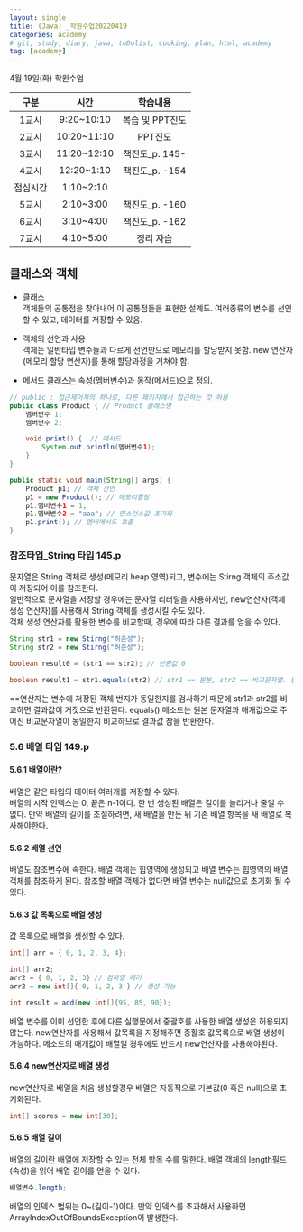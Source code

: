 ```yaml
---
layout: single
title: (Java) _학원수업20220419
categories: academy
# git, study, diary, java, toDolist, cooking, plan, html, academy
tag: [academy] 
---
```


4월 19일(화) 학원수업

|구분|시간|학습내용|
|:--:|:--:|:--:| 
|1교시|9:20~10:10|복습 및 PPT진도|
|2교시|10:20~11:10|PPT진도|
|3교시|11:20~12:10|책진도_p. 145-|
|4교시|12:20~1:10|책진도_p. -154|
|점심시간|1:10~2:10||
|5교시|2:10~3:00|책진도_p. -160|
|6교시|3:10~4:00|책진도_p. -162|
|7교시|4:10~5:00|정리 자습|

## 클래스와 객체

- 클래스  
객체들의 공통점을 찾아내어 이 공통점들을 표현한 설계도.
여러종류의 변수를 선언할 수 있고, 데이터를 저장할 수 있음.  

- 객체의 선언과 사용   
객체는 일반타입 변수들과 다르게 선언만으로 메모리를 할당받지 못함.
new 연산자(메모리 할당 연산자)를 통해 할당과정을 거쳐야 함.

- 메서드
클래스는 속성(멤버변수)과 동작(메서드)으로 정의.

~~~java
// public : 접근제어자의 하나로, 다른 패키지에서 접근하는 것 허용
public class Product { // Product 클래스명 
    멤버변수 1;
    멤버변수 2;

    void print() {  // 메서드
        System.out.println(멤버변수1);
    }
}

public static void main(String[] args) {
    Product p1; // 객체 선언
    p1 = new Product(); // 메모리할당
    p1.멤버변수1 = 1;
    p1.멤버변수2 = "aaa"; // 인스턴스값 초기화
    p1.print(); // 멤버메서드 호출
}
~~~

### 참조타입_String 타입 145.p

문자열은 String 객체로 생성(메모리 heap 영역)되고, 변수에는 Stirng 객체의 주소값이 저장되어 이를 참조한다.  
일반적으로 문자열을 저장할 경우에는 문자열 리터럴을 사용하지만, new연산자(객체 생성 연산자)를 사용해서 String 객체를 생성시킬 수도 있다.  
객체 생성 연산자를 활용한 변수를 비교할때, 경우에 따라 다른 결과를 얻을 수 있다.   

~~~java
String str1 = new Stirng("허준성");
String str2 = new Stirng("허준성");

boolean result0 = (str1 == str2); // 반환값 0

boolean result1 = str1.equals(str2) // str1 == 원본, str2 == 비교문자열. 반환값 1
~~~

==연산자는 변수에 저장된 객체 번지가 동일한지를 검사하기 때문에 str1과 str2를 비교하면 결과값이 거짓으로 반환된다.
equals() 메소드는 원본 문자열과 매개값으로 주어진 비교문자열이 동일한지 비교하므로 결과값 참을 반환한다.


### 5.6 배열 타입 149.p

#### 5.6.1 배열이란?

배열은 같은 타입의 데이터 여러개를 저장할 수 있다.  
배열의 시작 인덱스는 0, 끝은 n-1이다. 
한 번 생성된 배열은 길이를 늘리거나 줄일 수 없다.
만약 배열의 길이를 조절하려면, 새 배열을 만든 뒤 기존 배열 항목을 새 배열로 복사해야한다.


#### 5.6.2 배열 선언

배열도 참조변수에 속한다. 배열 객체는 힙영역에 생성되고 배열 변수는 힙영역의 배열 객체를 참조하게 된다.
참조할 배열 객체가 없다면 배열 변수는 null값으로 초기화 될 수 있다.


#### 5.6.3 값 목록으로 배열 생성

값 목록으로 배열을 생성할 수 있다.

~~~java
int[] arr = { 0, 1, 2, 3, 4};

int[] arr2;
arr2 = { 0, 1, 2, 3} // 컴파일 에러
arr2 = new int[]{ 0, 1, 2, 3 } // 생성 가능

int result = add(new int[]{95, 85, 90});

~~~

배열 변수를 이미 선언한 후에 다른 실행문에서 중괄호를 사용한 배열 생성은 허용되지 않는다.
new연산자를 사용해서 값목록을 지정해주면 중활호 값목록으로 배열 생성이 가능하다.
메소드의 매개값이 배열일 경우에도 반드시 new연산자를 사용해야된다.


#### 5.6.4 new연산자로 배열 생성

new연산자로 배열을 처음 생성할경우 배열은 자동적으로 기본값(0 혹은 null)으로 초기화된다.

~~~java
int[] scores = new int[30];
~~~

#### 5.6.5 배열 길이

배열의 길이란 배열에 저장할 수 있는 전체 항목 수를 말한다.
배열 객체의 length필드(속성)을 읽어 배열 길이를 얻을 수 있다.

~~~java
배열변수.length;
~~~

배열의 인덱스 범위는 0~(길이-1)이다. 만약 인덱스를 초과해서 사용하면 ArrayIndexOutOfBoundsException이 발생한다.